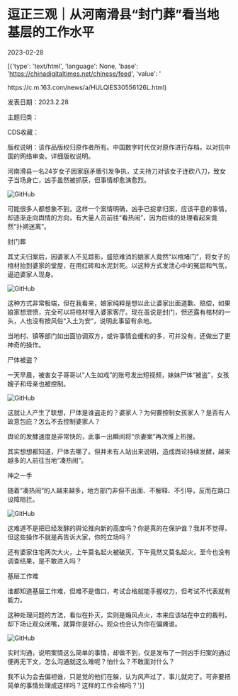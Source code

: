 # 逗正三观｜从河南滑县“封门葬”看当地基层的工作水平

2023-02-28

[{'type': 'text/html', 'language': None, 'base': 'https://chinadigitaltimes.net/chinese/feed', 'value': '

<div class="su-spoiler-title)

标题：从河南滑县“封门葬”看当地基层的工作水平

作者：逗正三观

来源：<a href="https://c.m.163.com/news/a/HULQIES30556126L.html)

发表日期：2023.2.28

主题归类：

CDS收藏：

版权说明：该作品版权归原作者所有。中国数字时代仅对原作进行存档，以对抗中国的网络审查。详细版权说明。





河南滑县一名24岁女子因家庭矛盾引发争执，丈夫持刀对该女子连砍八刀，致女子当场身亡，凶手虽然被抓获，但事情却愈演愈烈。

![GitHub](https://chinadigitaltimes.net/chinese/files/2023/02/image-1677580334503.png)

可能很多人都想象不到，这样一个案情明确，凶手已捉拿归案，应该平息的事情，却逐渐走向舆情的方向，有大量人员前往“看热闹”，因为后续的处理看起来竟然“扑朔迷离”。

封门葬

其丈夫归案后，因婆家人不见踪影，盛怒难消的娘家人竟然“以棺堵门”，将女子的棺材抬到婆家的堂屋，在用红砖和水泥封死。以这种方式发泄心中的冤屈和气氛，逼迫婆家人现身。

![GitHub](https://chinadigitaltimes.net/chinese/files/2023/02/image-1677580587738.png)



这种方式非常极端，但在我看来，娘家纯粹是想以此让婆家出面道歉、赔偿，如果娘家想泄愤，完全可以将棺材埋入婆家客厅。现在虽说是封门，但还露有棺材的一头，人也没有按风俗“入土为安”，说明此事留有余地。

当地村、镇等部门如出面协调双方，或许事情会缓和的多，可并没有，还做出了更神奇的操作。

尸体被盗？

一天早晨，被害女子哥哥以“人生如戏”的账号发出短视频，妹妹尸体“被盗”，女孩嫂子和母亲也被控制。

![GitHub](https://chinadigitaltimes.net/chinese/files/2023/02/image-1677580614357.png)

这就让人产生了联想，尸体是谁盗走的？婆家人？为何要控制女孩家人？是否有人故意包庇？怎么不去控制婆家人？

舆论的发酵速度是非常快的，此事一出瞬间将“杀妻案”再次推上热搜。

其实想想都知道，尸体去哪了。但并未有人站出来说明，造成舆论持续发酵，越来越多的人前往当地“凑热闹”。

神之一手

随着“凑热闹”的人越来越多，地方部门非但不出面、不解释、不引导，反而在路口设障阻拦。

![GitHub](https://chinadigitaltimes.net/chinese/files/2023/02/image-1677580637258.png)

这难道不是把已经发酵的舆论推向新的高度吗？你是真的在保护谁？我并不觉得，但这些操作不就是再告诉大家，你的立场吗？

还有婆家住宅两次大火，上午莫名起火被破灭，下午竟然又莫名起火，至今也没有调查结果，是不敢进入吗？

基层工作难

谁都知道基层工作难，但难不是借口，考试合格就能手握权力，但考试不代表就有能力。

这种处理问题的方法，看似在扑灭，实则是煽风点火，本来应该站在中立的裁判，却下场让观众闭嘴，就算你是好心，观众也会认为你在偏瘫谁。

![GitHub](https://chinadigitaltimes.net/chinese/files/2023/02/image-1677580663729.png)

实时沟通，说明案情这么简单的事情，却做不到，仅是发布了一则凶手归案的通过便再无下文，怎么沟通就这么难呢？怕什么？不敢面对什么？

我不认为会去偏袒谁，只是觉的他们在躲，认为风声过了，事儿就完了。可非要把简单的事情处理成这样吗？这样的工作合格吗？'}]